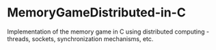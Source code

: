 # MemoryGameDistributed-in-C
 Implementation of the memory game in C using distributed computing - threads, sockets, synchronization mechanisms, etc.
